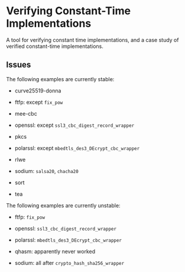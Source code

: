 # Verifying Constant-Time Implementations

A tool for verifying constant time implementations, and a case study of
verified constant-time implementations.

## Issues

The following examples are currently stable:

* curve25519-donna

* ftfp: except `fix_pow`

* mee-cbc

* openssl: except `ssl3_cbc_digest_record_wrapper`

* pkcs

* polarssl: except `mbedtls_des3_DEcrypt_cbc_wrapper`

* rlwe

* sodium: `salsa20`, `chacha20`

* sort

* tea

The following examples are currently unstable:

* ftfp: `fix_pow`

* openssl: `ssl3_cbc_digest_record_wrapper`

* polarssl: `mbedtls_des3_DEcrypt_cbc_wrapper`

* qhasm: apparently never worked

* sodium: all after `crypto_hash_sha256_wrapper`
